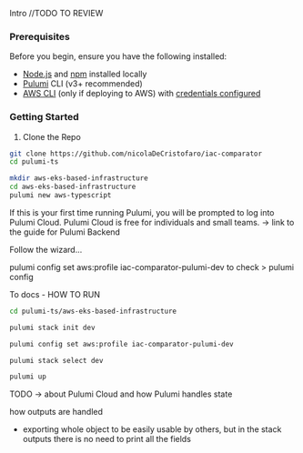 Intro
//TODO TO REVIEW

### Prerequisites
Before you begin, ensure you have the following installed:
- [Node.js](https://nodejs.org/en/download) and [npm](https://www.npmjs.com/package/npm) installed locally
- [Pulumi](https://www.pulumi.com/docs/iac/get-started/aws/begin/) CLI (v3+ recommended)
- [AWS CLI](https://docs.aws.amazon.com/cli/latest/userguide/getting-started-install.html) (only if deploying to AWS) with [credentials configured](https://www.pulumi.com/docs/iac/get-started/aws/configure/)

### Getting Started

1. Clone the Repo

```bash
git clone https://github.com/nicolaDeCristofaro/iac-comparator
cd pulumi-ts
```

```bash
mkdir aws-eks-based-infrastructure
cd aws-eks-based-infrastructure
pulumi new aws-typescript
```

If this is your first time running Pulumi, you will be prompted to log into Pulumi Cloud. Pulumi Cloud is free for individuals and small teams. -> link to the guide for Pulumi Backend

Follow the wizard...

pulumi config set aws:profile iac-comparator-pulumi-dev
to check > pulumi config

To docs - HOW TO RUN
```bash
cd pulumi-ts/aws-eks-based-infrastructure

pulumi stack init dev

pulumi config set aws:profile iac-comparator-pulumi-dev

pulumi stack select dev

pulumi up
```

TODO -> about Pulumi Cloud and how Pulumi handles state



how outputs are handled
- exporting whole object to be easily usable by others, but in the stack outputs there is no need to print all the fields